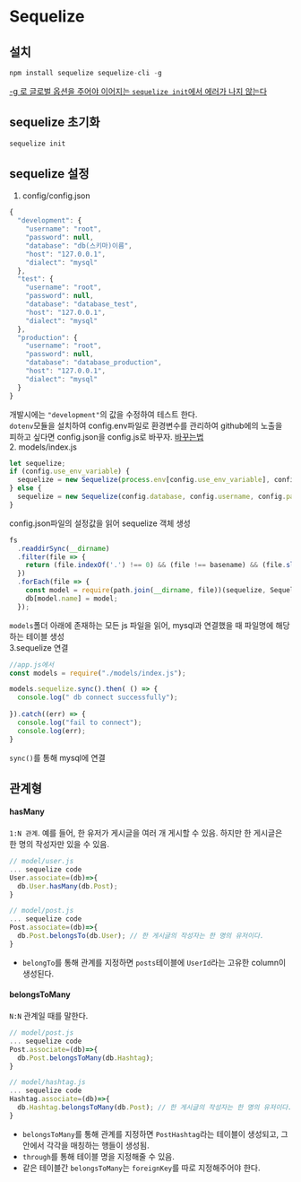 # Sequelize        
## 설치  
```javascript
npm install sequelize sequelize-cli -g    
```
<u>-g 로 글로벌 옵션을 주어야 이어지는 `sequelize init`에서 에러가 나지 않는다</u>    
## sequelize 초기화  
```javascript
sequelize init 
```
## sequelize 설정  
1.  config/config.json  
```javascript
{
  "development": {
    "username": "root",
    "password": null,
    "database": "db(스키마)이름",
    "host": "127.0.0.1",
    "dialect": "mysql"
  },
  "test": {
    "username": "root",
    "password": null,
    "database": "database_test",
    "host": "127.0.0.1",
    "dialect": "mysql"
  },
  "production": {
    "username": "root",
    "password": null,
    "database": "database_production",
    "host": "127.0.0.1",
    "dialect": "mysql"
  }
}
```  
개발시에는 `"development"`의 값을 수정하여 테스트 한다.  
`dotenv`모듈을 설치하여 config.env파일로 환경변수를 관리하여 github에의 노출을 피하고 싶다면 config.json을 config.js로 바꾸자. [바꾸는법](https://velog.io/@hyunju-song/sequelize%EB%A1%9C-DB%EC%85%8B%ED%8C%85%ED%95%A0-%EB%95%8C-%ED%99%98%EA%B2%BD%EB%B3%80%EC%88%98-%ED%8C%8C%EC%9D%BC-%EC%84%A4%EC%A0%95-%EB%B0%8F-%EC%82%AC%EC%9A%A9%ED%95%98%EA%B8%B0 "config.js로 바꾸는 법 + dotenv 사용법")    
2.  models/index.js
```javascript
let sequelize;
if (config.use_env_variable) {
  sequelize = new Sequelize(process.env[config.use_env_variable], config);
} else {
  sequelize = new Sequelize(config.database, config.username, config.password, config);
}
```  
config.json파일의 설정값을 읽어 sequelize 객체 생성    
```javascript
fs
  .readdirSync(__dirname)
  .filter(file => {
    return (file.indexOf('.') !== 0) && (file !== basename) && (file.slice(-3) === '.js');
  })
  .forEach(file => {
    const model = require(path.join(__dirname, file))(sequelize, Sequelize.DataTypes);
    db[model.name] = model;
  });
```  
`models`폴더 아래에 존재하는 모든 js 파일을 읽어, mysql과 연결했을 때 파일명에 해당하는 테이블 생성    
3.sequelize 연결  
```javascript
//app.js에서 
const models = require("./models/index.js");

models.sequelize.sync().then( () => {
  console.log(" db connect successfully");
  
}).catch((err) => {
  console.log("fail to connect");
  console.log(err);
}
```  
`sync()`를 통해 mysql에 연결    

## 관계형
#### hasMany  
`1:N 관계`. 예를 들어, 한 유저가 게시글을 여러 개 게시할 수 있음. 하지만 한 게시글은 한 명의 작성자만 있을 수 있음.
```javascript
// model/user.js
... sequelize code
User.associate=(db)=>{
  db.User.hasMany(db.Post);
}
```
```jsx
// model/post.js
... sequelize code
Post.associate=(db)=>{
  db.Post.belongsTo(db.User); // 한 게시글의 작성자는 한 명의 유저이다.
}
```
- `belongTo`를 통해 관계를 지정하면 `posts`테이블에 `UserId`라는 고유한 column이 생성된다.  

#### belongsToMany  
`N:N` 관계일 때를 말한다.
```javascript
// model/post.js
... sequelize code
Post.associate=(db)=>{
  db.Post.belongsToMany(db.Hashtag);
}
```
```jsx
// model/hashtag.js
... sequelize code
Hashtag.associate=(db)=>{
  db.Hashtag.belongsToMany(db.Post); // 한 게시글의 작성자는 한 명의 유저이다.
}
```
- `belongsToMany`를 통해 관계를 지정하면 `PostHashtag`라는 테이블이 생성되고, 그 안에서 각각을 매칭하는 행들이 생성됨.
- `through`를 통해 테이블 명을 지정해줄 수 있음.
- 같은 테이블간 `belongsToMany`는 `foreignKey`를 따로 지정해주어야 한다.
